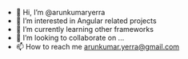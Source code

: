 - 👋 Hi, I’m @arunkumaryerra
- 👀 I’m interested in Angular related projects
- 🌱 I’m currently learning other frameworks 
- 💞️ I’m looking to collaborate on ...
- 📫 How to reach me arunkumar.yerra@gmail.com

<!---
arunkumaryerra/arunkumaryerra is a ✨ special ✨ repository because its `README.md` (this file) appears on your GitHub profile.
You can click the Preview link to take a look at your changes.
--->
